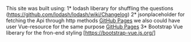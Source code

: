 This site was built using: 
  1* lodash liberary for shuffling the questions (https://github.com/lodash/lodash/wiki/Changelog)
  2* jsonplaceholder for fetching the Api through http methods [GitHub Pages](https://github.com/typicode/jsonplaceholder)
    we also could have user Vue-resource for the same purpose [GitHub Pages](https://github.com/pagekit/vue-resource)
  3* Bootstrap Vue liberary for the fron-end styling [https://bootstrap-vue.js.org/]
